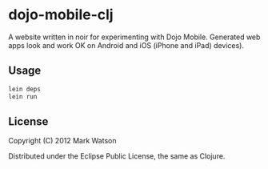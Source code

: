 # dojo-mobile-clj

A website written in noir for experimenting with Dojo Mobile. Generated web apps look and work OK on Android and
iOS (iPhone and iPad) devices).  

## Usage

```bash
lein deps
lein run
```

## License

Copyright (C) 2012 Mark Watson

Distributed under the Eclipse Public License, the same as Clojure.

